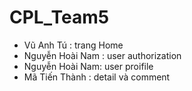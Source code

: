 # CPL_Team5
- Vũ Anh Tú  : trang Home
- Nguyễn Hoài Nam : user authorization
- Nguyễn Hoài Nam: user proifile
- Mã Tiến Thành : detail và comment